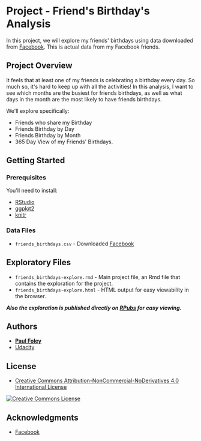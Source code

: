 # Project - Friend's Birthday's Analysis

In this project, we will explore my friends' birthdays using data downloaded from [Facebook](https://www.facebook.com/). This is actual data from my Facebook friends.


## Project Overview

It feels that at least one of my friends is celebrating a birthday every day. So much so, it's hard to keep up with all the activities! In this analysis, I want to see which months are the busiest for friends birthdays, as well as what days in the month are the most likely to have friends birthdays.

We'll explore specifically:

* Friends who share my Birthday
* Friends Birthday by Day
* Friends Birthday by Month
* 365 Day View of my Friends' Birthdays.


## Getting Started

### Prerequisites

You'll need to install:

* [RStudio](https://www.rstudio.com/products/rstudio/download/)
* [ggplot2](http://ggplot2.org/)
* [knitr](https://yihui.name/knitr/)

### Data Files

* `friends_birthdays.csv` - Downloaded [Facebook](https://www.facebook.com/)


## Exploratory Files

* `friends_birthdays-explore.rmd` - Main project file, an Rmd file that contains the exploration for the project. 
* `friends_birthdays-explore.html` - HTML output for easy viewability in the browser.

_**Also the exploration is published directly on [RPubs](http://rpubs.com/paulfoley/friends_birthdays-explore) for easy viewing.**_


## Authors

* **[Paul Foley](https://github.com/paulfoley)**
* [Udacity](https://www.udacity.com/)


## License

* <a rel="license" href="https://creativecommons.org/licenses/by-nc-nd/4.0/"> Creative Commons Attribution-NonCommercial-NoDerivatives 4.0 International License</a>

<a rel="license" href="https://creativecommons.org/licenses/by-nc-nd/4.0/">
	<img alt="Creative Commons License" style="border-width:0" src="https://i.creativecommons.org/l/by-nc-nd/4.0/88x31.png" />
</a>


## Acknowledgments

* [Facebook](https://www.facebook.com/)
